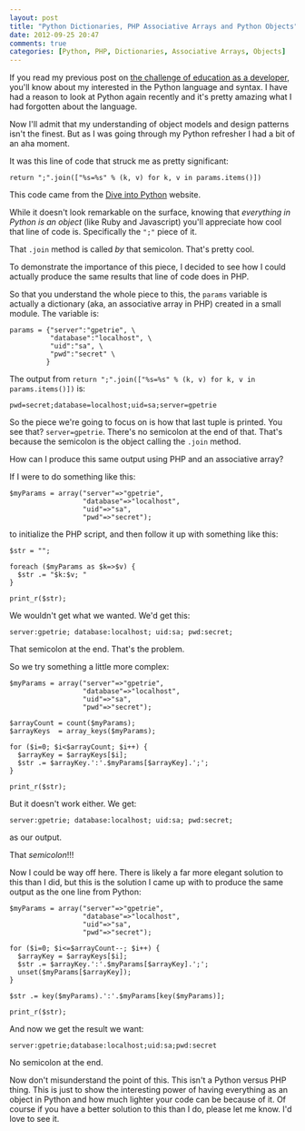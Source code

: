 ```yaml
---
layout: post
title: "Python Dictionaries, PHP Associative Arrays and Python Objects"
date: 2012-09-25 20:47
comments: true
categories: [Python, PHP, Dictionaries, Associative Arrays, Objects]
---
```


If you read my previous post on [the challenge of education as a developer](http://blog.geoffpetrie.com/blog/2012/08/29/on-the-problems-of-education-in-a-developers-world/), you'll know about my interested in the Python language and syntax. I have had a reason to look at Python again recently and it's pretty amazing what I had forgotten about the language.

Now I'll admit that my understanding of object models and design patterns isn't the finest. But as I was going through my Python refresher I had a bit of an aha moment.

It was this line of code that struck me as pretty significant:

    return ";".join(["%s=%s" % (k, v) for k, v in params.items()])

This code came from the [Dive into Python](http://www.diveintopython.net/native_data_types/summary.html) website.

While it doesn't look remarkable on the surface, knowing that _everything in Python is an object_ (like Ruby and Javascript) you'll appreciate how cool that line of code is. Specifically the `";"` piece of it.

That `.join` method is called _by_ that semicolon. That's pretty cool.

To demonstrate the importance of this piece, I decided to see how I could actually produce the same results that line of code does in PHP.

So that you understand the whole piece to this, the `params` variable is actually a dictionary (aka, an associative array in PHP) created in a small module. The variable is:

    params = {"server":"gpetrie", \
              "database":"localhost", \
              "uid":"sa", \
              "pwd":"secret" \
             }

The output from `return ";".join(["%s=%s" % (k, v) for k, v in params.items()])` is:

    pwd=secret;database=localhost;uid=sa;server=gpetrie

So the piece we're going to focus on is how that last tuple is printed. You see that? `server=gpetrie`. There's no semicolon at the end of that. That's because the semicolon is the object calling the `.join` method.

How can I produce this same output using PHP and an associative array?

If I were to do something like this:

    $myParams = array("server"=>"gpetrie", 
                      "database"=>"localhost", 
                      "uid"=>"sa", 
                      "pwd"=>"secret");

to initialize the PHP script, and then follow it up with something like this:

    $str = "";
    
    foreach ($myParams as $k=>$v) {
      $str .= "$k:$v; "
    }  
    
    print_r($str);

We wouldn't get what we wanted. We'd get this:

    server:gpetrie; database:localhost; uid:sa; pwd:secret; 

That semicolon at the end. That's the problem.

So we try something a little more complex:
    
    $myParams = array("server"=>"gpetrie", 
                      "database"=>"localhost", 
                      "uid"=>"sa", 
                      "pwd"=>"secret");

    $arrayCount = count($myParams);
    $arrayKeys  = array_keys($myParams);

    for ($i=0; $i<$arrayCount; $i++) {
      $arrayKey = $arrayKeys[$i];
      $str .= $arrayKey.':'.$myParams[$arrayKey].';';
    }

    print_r($str);

But it doesn't work either. We get:

    server:gpetrie; database:localhost; uid:sa; pwd:secret; 

as our output.

That _semicolon_!!!

Now I could be way off here. There is likely a far more elegant solution to this than I did, but this is the solution I came up with to produce the same output as the one line from Python:
    
    $myParams = array("server"=>"gpetrie", 
                      "database"=>"localhost", 
                      "uid"=>"sa", 
                      "pwd"=>"secret");

    for ($i=0; $i<=$arrayCount--; $i++) {
      $arrayKey = $arrayKeys[$i];
      $str .= $arrayKey.':'.$myParams[$arrayKey].';';
      unset($myParams[$arrayKey]);
    }

    $str .= key($myParams).':'.$myParams[key($myParams)];
    
    print_r($str);

And now we get the result we want:

    server:gpetrie;database:localhost;uid:sa;pwd:secret

No semicolon at the end.

Now don't misunderstand the point of this. This isn't a Python versus PHP thing. This is just to show the interesting power of having everything as an object in Python and how much lighter your code can be because of it. Of course if you have a better solution to this than I do, please let me know. I'd love to see it.

